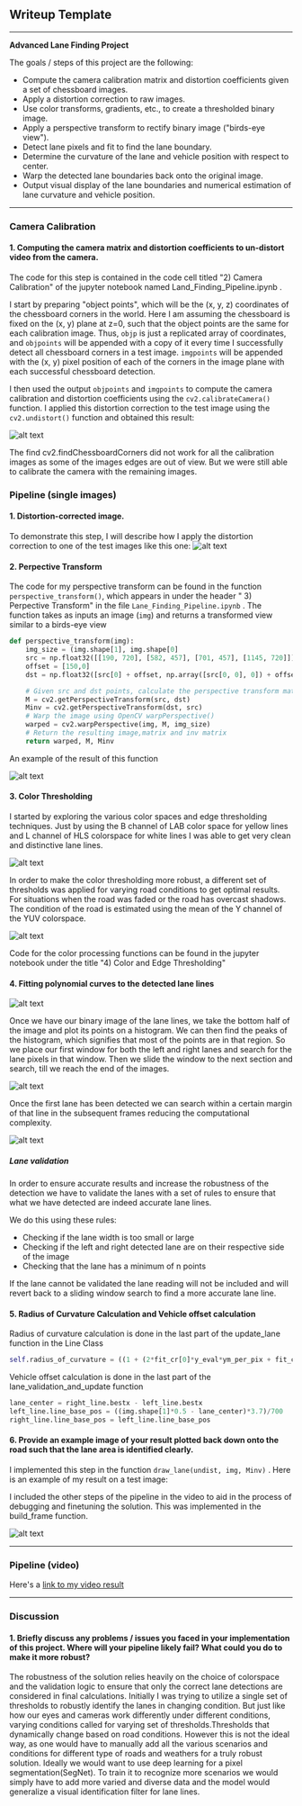 ## Writeup Template

---

**Advanced Lane Finding Project**

The goals / steps of this project are the following:  

* Compute the camera calibration matrix and distortion coefficients given a set of chessboard images.
* Apply a distortion correction to raw images.
* Use color transforms, gradients, etc., to create a thresholded binary image.
* Apply a perspective transform to rectify binary image ("birds-eye view").
* Detect lane pixels and fit to find the lane boundary.
* Determine the curvature of the lane and vehicle position with respect to center.
* Warp the detected lane boundaries back onto the original image.
* Output visual display of the lane boundaries and numerical estimation of lane curvature and vehicle position.

[//]: # (Image References)

[image1]: ./Report_imgs/camera_cali.png "Undistorted"
[image2]: ./Report_imgs/camera_cali_test.png "Road Transformed"
[image3]: ./Report_imgs/color_viz.png "Binary Example"
[image4]: ./Report_imgs/binary_output.png "Warp Example"
[image5]: ./Report_imgs/pers_transformed.png "Fit Visual"
[image6]: ./Report_imgs/final.png "Output"
[image7]: ./examples/color_fit_lines.jpg "Output"
[image8]: ./Report_imgs/sliding_window.png "Output"
[image9]: ./Report_imgs/margin_search.png "Output"
[video1]: ./project_video.mp4 "Video"

---
### Camera Calibration

#### 1. Computing the camera matrix and distortion coefficients to un-distort video from the camera.

The code for this step is contained in the code cell titled "2) Camera Calibration" of the jupyter notebook named Land_Finding_Pipeline.ipynb .

I start by preparing "object points", which will be the (x, y, z) coordinates of the chessboard corners in the world. Here I am assuming the chessboard is fixed on the (x, y) plane at z=0, such that the object points are the same for each calibration image.  Thus, `objp` is just a replicated array of coordinates, and `objpoints` will be appended with a copy of it every time I successfully detect all chessboard corners in a test image.  `imgpoints` will be appended with the (x, y) pixel position of each of the corners in the image plane with each successful chessboard detection.  

I then used the output `objpoints` and `imgpoints` to compute the camera calibration and distortion coefficients using the `cv2.calibrateCamera()` function.  I applied this distortion correction to the test image using the `cv2.undistort()` function and obtained this result:

![alt text][image1]

The find cv2.findChessboardCorners did not work for all the calibration images as some of the images edges are out of view. But we were still able to calibrate the camera with the remaining images.

### Pipeline (single images)

#### 1. Distortion-corrected image.

To demonstrate this step, I will describe how I apply the distortion correction to one of the test images like this one:
![alt text][image2]


#### 2. Perpective Transform

The code for my perspective transform can be found in the function `perspective_transform()`, which appears in under the header " 3) Perpective Transform" in the file `Lane_Finding_Pipeline.ipynb` .  The function takes as inputs an image (`img`) and returns a transformed view similar to a birds-eye view

```python
def perspective_transform(img):
    img_size = (img.shape[1], img.shape[0]
    src = np.float32([[190, 720], [582, 457], [701, 457], [1145, 720]])
    offset = [150,0]
    dst = np.float32([src[0] + offset, np.array([src[0, 0], 0]) + offset, np.array([src[3, 0], 0]) - offset, src[3] - offset])

    # Given src and dst points, calculate the perspective transform matrix
    M = cv2.getPerspectiveTransform(src, dst)
    Minv = cv2.getPerspectiveTransform(dst, src)
    # Warp the image using OpenCV warpPerspective()
    warped = cv2.warpPerspective(img, M, img_size)
    # Return the resulting image,matrix and inv matrix
    return warped, M, Minv
```

An example of the result of this function


![alt text][image5]

#### 3. Color Thresholding

I started by exploring the various color spaces and edge thresholding techniques. Just by using the B channel of LAB color space for yellow lines and L channel of HLS colorspace for white lines I was able to get very clean and distinctive lane lines.

![alt text][image3]

In order to make the color thresholding more robust, a different set of thresholds was applied for varying road conditions to get optimal results. For situations when the road was faded or the road has overcast shadows. The condition of the road is estimated using the mean of the Y channel of the YUV colorspace.

![alt text][image4]

Code for the color processing functions can be found in the jupyter notebook under the title "4) Color and Edge Thresholding"



#### 4. Fitting polynomial curves to the detected lane lines

![alt text][image7]

Once we have our binary image of the lane lines, we take the bottom half of the image and plot its points on a histogram. We can then find the peaks of the histogram, which signifies that most of the points are in that region. So we place our first window for both the left and right lanes and search for the lane pixels in that window. Then we slide the window to the next section and search, till we reach the end of the images.

![alt text][image8]

Once the first lane has been detected we can search within a certain margin of that line in the subsequent frames reducing the computational complexity.

![alt text][image9]

##### Lane validation
In order to ensure accurate results and increase the robustness of the detection we have to validate the lanes with a set of rules to ensure that what we have detected are indeed accurate lane lines.


We do this using these rules:
* Checking if the lane width is too small or large
* Checking if the left and right detected lane are on their respective side of the image
* Checking that the lane has a minimum of n points

If the lane cannot be validated the lane reading will not be included and will revert back to a sliding window search to find a more accurate lane line.




#### 5. Radius of Curvature Calculation and Vehicle offset calculation

Radius of curvature calculation is done in the last part of the  update_lane function in the Line Class

```python
self.radius_of_curvature = ((1 + (2*fit_cr[0]*y_eval*ym_per_pix + fit_cr[1])**2)**1.5) / np.absolute(2*fit_cr[0])
```
Vehicle offset calculation is done in the last part of the  lane_validation_and_update function

```python
lane_center = right_line.bestx - left_line.bestx
left_line.line_base_pos = ((img.shape[1]*0.5 - lane_center)*3.7)/700
right_line.line_base_pos = left_line.line_base_pos
```



#### 6. Provide an example image of your result plotted back down onto the road such that the lane area is identified clearly.

I implemented this step in the function `draw_lane(undist, img, Minv)` .  Here is an example of my result on a test image:

I included the other steps of the pipeline in the video to aid in the process of debugging and finetuning the solution. This was implemented in the build_frame function.

![alt text][image6]

---

### Pipeline (video)

Here's a [link to my video result](./project_video_result.mp4)

---

### Discussion

#### 1. Briefly discuss any problems / issues you faced in your implementation of this project.  Where will your pipeline likely fail?  What could you do to make it more robust?

The robustness of the solution relies heavily on the choice of colorspace and the validation logic to ensure that only the correct lane detections are considered in final calculations. Initially I was trying to utilize a single set of thresholds to robustly identify the lanes in changing condition. But just like how our eyes and cameras work differently under different conditions, varying conditions called for varying set of thresholds.Thresholds that dynamically change based on road conditions. However this is not the ideal way, as one would have to manually add all the various scenarios and conditions for different type of roads and weathers for a truly robust solution. Ideally we would want to use deep learning for a pixel segmentation(SegNet). To train it to recognize more scenarios we would simply have to add more varied and diverse data and the model would generalize a visual identification filter for lane lines.
